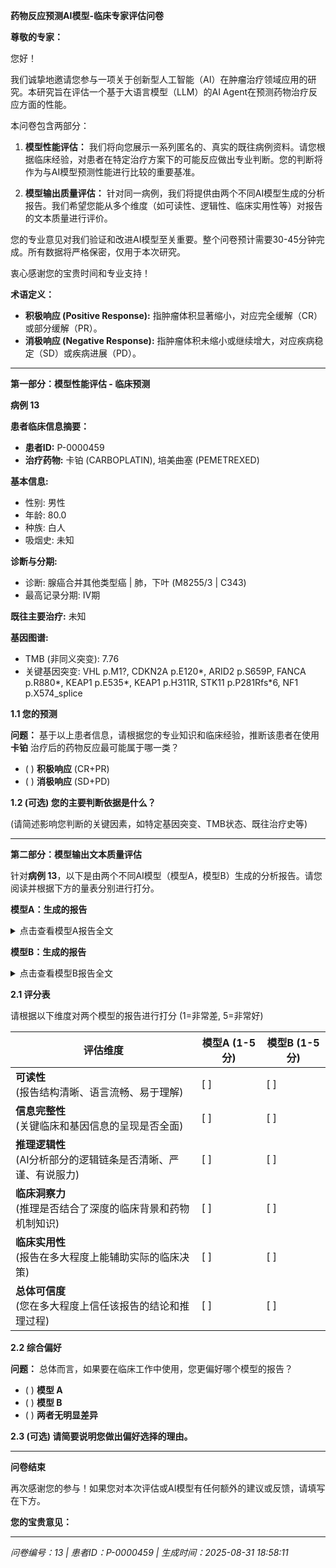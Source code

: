 **药物反应预测AI模型-临床专家评估问卷**

**尊敬的专家：**

您好！

我们诚挚地邀请您参与一项关于创新型人工智能（AI）在肿瘤治疗领域应用的研究。本研究旨在评估一个基于大语言模型（LLM）的AI Agent在预测药物治疗反应方面的性能。

本问卷包含两部分：

1. **模型性能评估：** 我们将向您展示一系列匿名的、真实的既往病例资料。请您根据临床经验，对患者在特定治疗方案下的可能反应做出专业判断。您的判断将作为与AI模型预测性能进行比较的重要基准。

2. **模型输出质量评估：** 针对同一病例，我们将提供由两个不同AI模型生成的分析报告。我们希望您能从多个维度（如可读性、逻辑性、临床实用性等）对报告的文本质量进行评价。

您的专业意见对我们验证和改进AI模型至关重要。整个问卷预计需要30-45分钟完成。所有数据将严格保密，仅用于本次研究。

衷心感谢您的宝贵时间和专业支持！

**术语定义：**

- **积极响应 (Positive Response):** 指肿瘤体积显著缩小，对应完全缓解（CR）或部分缓解（PR）。
- **消极响应 (Negative Response):** 指肿瘤体积未缩小或继续增大，对应疾病稳定（SD）或疾病进展（PD）。

---

**第一部分：模型性能评估 - 临床预测**

**病例 13**

**患者临床信息摘要：**

- **患者ID:** P-0000459
- **治疗药物:** 卡铂 (CARBOPLATIN), 培美曲塞 (PEMETREXED)

**基本信息:**
- 性别: 男性
- 年龄: 80.0
- 种族: 白人
- 吸烟史: 未知

**诊断与分期:**
- 诊断: 腺癌合并其他类型癌 | 肺，下叶 (M8255/3 | C343)
- 最高记录分期: IV期

**既往主要治疗:**
未知

**基因图谱:**
- TMB (非同义突变): 7.76
- 关键基因突变: VHL p.M1?, CDKN2A p.E120*, ARID2 p.S659P, FANCA p.R880*, KEAP1 p.E535*, KEAP1 p.H311R, STK11 p.P281Rfs*6, NF1 p.X574_splice

**1.1 您的预测**

**问题：** 基于以上患者信息，请根据您的专业知识和临床经验，推断该患者在使用 **卡铂** 治疗后的药物反应最可能属于哪一类？

- ( ) **积极响应** (CR+PR)
- ( ) **消极响应** (SD+PD)

**1.2 (可选) 您的主要判断依据是什么？**

(请简述影响您判断的关键因素，如特定基因突变、TMB状态、既往治疗史等)

---

**第二部分：模型输出文本质量评估**

针对**病例 13**，以下是由两个不同AI模型（模型A，模型B）生成的分析报告。请您阅读并根据下方的量表分别进行打分。

**模型A：生成的报告**

<details>
<summary>点击查看模型A报告全文</summary>

**精准肿瘤学报告**  

---  

**1. 患者与治疗信息**  
- **患者ID:** P-0000459  
- **治疗药物:** 卡铂 (CARBOPLATIN), 培美曲塞 (PEMETREXED)  

---  

**2. 药物信息**  
**卡铂 (CARBOPLATIN)**  
- **描述:** 用于晚期卵巢癌的有机铂类抗肿瘤烷化剂。  
- **作用机制:** 通过烷基化形成DNA单加合物并导致DNA断裂，干扰修复过程。  

**培美曲塞 (PEMETREXED)**  
- **描述:** 抗叶酸化疗药物（商品名：力比泰）。  
- **作用机制:** 破坏细胞复制所需的叶酸依赖性代谢过程。  

---  

**3. 临床与诊断信息**  
- **性别:** 男性  
- **年龄:** 80.0岁  
- **种族:** 白人  
- **族裔:** 非西班牙裔；非拉丁裔  
- **吸烟史:** 未知  
- **最高记录分期:** IV期  
- **既往用药状态:** 未知  
- **诊断:** 腺癌合并其他癌型（肺，下叶；M8255/3 | C343）  
- **AJCC分期:** IIIB期  
- **病理学组别:** 4  
- **衍生分期:** IV期（远处转移）  

---  

**4. 样本与基因图谱**  
**样本 P-0000459-T01-IM3（治疗前271天）**  
- **癌症类型:** 非小细胞肺癌（肺腺癌）  
- **原发部位:** 肺  
- **样本类型:** 原发灶  
- **微卫星不稳定性(MSI)状态:** 稳定（评分: 0.63）  
- **肿瘤突变负荷(TMB，非同义突变):** 7.76  

**突变:**  
- VHL p.M1?  
- CDKN2A p.E120*  
- ARID2 p.S659P  
- FANCA p.R880*  
- KEAP1 p.E535*, p.H311R  
- STK11 p.P281Rfs*6  
- NF1 p.X574_splice  

**结构变异:** 未检出  

---  

**5. AI生成分析**  
**预测治疗反应评分:** 0.620 / 1.0  
*(分数越接近1，表示治疗积极响应的可能性越高。)*  

**推理依据**  
- **遗传因素:**  
  1. **KEAP1突变 (p.E535*, p.H311R):** 改变Nrf2通路，增加卡铂诱导的氧化应激敏感性，并通过谷胱甘肽水平紊乱增强培美曲塞疗效。  
  2. **STK11 p.P281Rfs*6:** PI3K/AKT信号通路受损可能降低化疗耐药性。  
  3. **CDKN2A p.E120*:** 功能缺失可能提高对靶向快速分裂细胞的铂类药物的敏感性。  

- **临床决定因素:**  
  - **年龄（80岁）:** 潜在合并症可能影响耐受性。  
  - **未明确因素:** 体能状态、肝肾功能、骨髓储备及既往治疗史需评估以确定剂量和疗效。  

**结论:** 遗传标志物提示中等获益（评分: 0.620），但个性化决策仍需结合临床评估。  

**注:** 该评分基于AI模型对现有数据的分析，建议临床验证。  

---  
*关键提示：完整保留原始医学逻辑，仅删减冗余内容。*

</details>

**模型B：生成的报告**

<details>
<summary>点击查看模型B报告全文</summary>

**精准肿瘤学报告**  

**1. 患者与治疗信息**  

- **患者ID:** P-0000459  
- **治疗药物:** 卡铂 (CARBOPLATIN), 培美曲塞 (PEMETREXED)  

**2. 药物信息**  

**卡铂 (CARBOPLATIN)**  

- **描述:** 卡铂是一种有机铂类抗肿瘤烷化剂，用于治疗晚期卵巢癌。  
- **作用机制:** 卡铂主要通过将烷基连接到核苷酸上，形成单加合物，并在修复酶尝试纠正错误时导致DNA断裂。  

**培美曲塞 (PEMETREXED)**  

- **描述:** 培美曲塞是一种化疗药物，由礼来公司以商品名力比泰 (Alimta) 生产和销售。  
- **作用机制:** 培美曲塞是一种含有吡咯并嘧啶核心的抗叶酸剂，通过干扰细胞复制所必需的叶酸依赖性代谢过程发挥抗肿瘤活性。  

**3. 临床与诊断信息**  

- **性别:** 男性  
- **年龄:** 80.0  
- **种族:** 白人  
- **族裔:** 非西班牙裔；非拉丁裔  
- **吸烟史:** 未知  
- **分期（最高记录）:** IV期  
- **既往用药状态:** 未知  
- **诊断:** 腺癌合并其他类型癌 | 肺，下叶 (M8255/3 | C343)  
- **AJCC分期:** IIIB  
- **病理组别:** 4  
- **衍生分期:** IV期  
- **摘要:** 远处转移  

**4. 样本与基因图谱**  

- **样本ID:** P-0000459-T01-IM3 (治疗前271天)  
- **癌症类型:** 非小细胞肺癌  
- **癌症详细类型:** 肺腺癌  
- **原发部位:** 肺  
- **样本类型:** 原发  
- **MSI状态:** 稳定  
- **MSI评分:** 0.63  
- **TMB (非同义突变):** 7.76  
- **基因突变:** VHL p.M1?, CDKN2A p.E120*, ARID2 p.S659P, FANCA p.R880*, KEAP1 p.E535*, KEAP1 p.H311R, STK11 p.P281Rfs*6, NF1 p.X574_splice  
- **结构变异:** 未检测到结构变异  

**5. AI生成分析**  

**预测治疗反应评分:** 0.295 / 1.0  
(分数越接近1，表示积极响应的可能性越高。)  

**推理依据**  

- **基因突变与药物机制:** 患者的肿瘤携带 *KEAP1* (p.E535* 和 p.H311R) 和 *STK11* (p.P281Rfs*6) 突变，这些突变与对铂类药物（如卡铂）的耐药性相关。*KEAP1* 突变会损害Nrf2降解，导致抗氧化反应增强并降低对DNA损伤的敏感性，而 *STK11* 缺失则通过代谢重编程绕过卡铂诱导的DNA损伤。培美曲塞作为一种抗叶酸剂，依赖于干扰叶酸通路，但 *KEAP1* 突变也可能上调抗氧化防御机制以抵消培美曲塞的作用。  

- **肿瘤微环境与生物标志物:** 患者的肿瘤为微卫星稳定 (MSS)，且肿瘤突变负荷较低 (TMB = 7.76)，表明新抗原呈递有限，与化疗的免疫介导协同作用可能性较低。*VHL* 截短突变 (p.M1?) 和 *NF1* 剪接变异 (p.X574*) 进一步提示肿瘤生物学行为侵袭性强，可能对常规治疗耐药。  

- **临床与人口统计学因素:** 患者高龄 (80岁) 且为IV期肺腺癌伴远处转移，提示对激进化疗的耐受性较差。缺乏吸烟史限制了可预测的生物标志物 (如 *EGFR* 或 *ALK* 突变) 的指导作用，使得卡铂/培美曲塞成为次优选择，因其存在固有耐药机制。  

- **既往治疗状态:** 未知的既往用药状态增加了不确定性，但 *KEAP1* 和 *STK11* 突变的存在强烈提示对铂类/抗叶酸组合的反应较差，抵消了年龄或分期本身可能带来的潜在获益。该评分反映了尽管符合标准治疗条件，但预期疗效较低。  

**注:** 该分数反映了AI模型基于现有遗传和临床数据的评估。建议进行临床验证。

</details>

**2.1 评分表**

请根据以下维度对两个模型的报告进行打分 (1=非常差, 5=非常好)

| **评估维度** | **模型A (1-5分)** | **模型B (1-5分)** |
|-------------|------------------|------------------|
| **可读性**<br>(报告结构清晰、语言流畅、易于理解) | [ ] | [ ] |
| **信息完整性**<br>(关键临床和基因信息的呈现是否全面) | [ ] | [ ] |
| **推理逻辑性**<br>(AI分析部分的逻辑链条是否清晰、严谨、有说服力) | [ ] | [ ] |
| **临床洞察力**<br>(推理是否结合了深度的临床背景和药物机制知识) | [ ] | [ ] |
| **临床实用性**<br>(报告在多大程度上能辅助实际的临床决策) | [ ] | [ ] |
| **总体可信度**<br>(您在多大程度上信任该报告的结论和推理过程) | [ ] | [ ] |

**2.2 综合偏好**

**问题：** 总体而言，如果要在临床工作中使用，您更偏好哪个模型的报告？

- ( ) **模型 A**
- ( ) **模型 B**
- ( ) **两者无明显差异**

**2.3 (可选) 请简要说明您做出偏好选择的理由。**

---

**问卷结束**

再次感谢您的参与！如果您对本次评估或AI模型有任何额外的建议或反馈，请填写在下方。

**您的宝贵意见：**

---

*问卷编号：13 | 患者ID：P-0000459 | 生成时间：2025-08-31 18:58:11*
